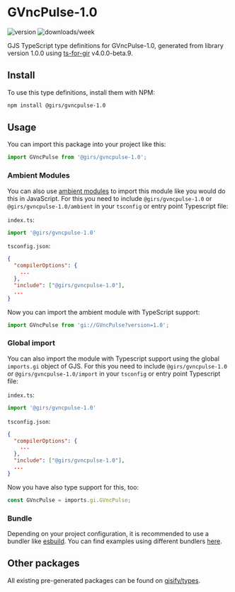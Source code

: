 
# GVncPulse-1.0

![version](https://img.shields.io/npm/v/@girs/gvncpulse-1.0)
![downloads/week](https://img.shields.io/npm/dw/@girs/gvncpulse-1.0)


GJS TypeScript type definitions for GVncPulse-1.0, generated from library version 1.0.0 using [ts-for-gir](https://github.com/gjsify/ts-for-gir) v4.0.0-beta.9.


## Install

To use this type definitions, install them with NPM:
```bash
npm install @girs/gvncpulse-1.0
```

## Usage

You can import this package into your project like this:
```ts
import GVncPulse from '@girs/gvncpulse-1.0';
```

### Ambient Modules

You can also use [ambient modules](https://github.com/gjsify/ts-for-gir/tree/main/packages/cli#ambient-modules) to import this module like you would do this in JavaScript.
For this you need to include `@girs/gvncpulse-1.0` or `@girs/gvncpulse-1.0/ambient` in your `tsconfig` or entry point Typescript file:

`index.ts`:
```ts
import '@girs/gvncpulse-1.0'
```

`tsconfig.json`:
```json
{
  "compilerOptions": {
    ...
  },
  "include": ["@girs/gvncpulse-1.0"],
  ...
}
```

Now you can import the ambient module with TypeScript support: 

```ts
import GVncPulse from 'gi://GVncPulse?version=1.0';
```

### Global import

You can also import the module with Typescript support using the global `imports.gi` object of GJS.
For this you need to include `@girs/gvncpulse-1.0` or `@girs/gvncpulse-1.0/import` in your `tsconfig` or entry point Typescript file:

`index.ts`:
```ts
import '@girs/gvncpulse-1.0'
```

`tsconfig.json`:
```json
{
  "compilerOptions": {
    ...
  },
  "include": ["@girs/gvncpulse-1.0"],
  ...
}
```

Now you have also type support for this, too:

```ts
const GVncPulse = imports.gi.GVncPulse;
```

### Bundle

Depending on your project configuration, it is recommended to use a bundler like [esbuild](https://esbuild.github.io/). You can find examples using different bundlers [here](https://github.com/gjsify/ts-for-gir/tree/main/examples).

## Other packages

All existing pre-generated packages can be found on [gjsify/types](https://github.com/gjsify/types).

